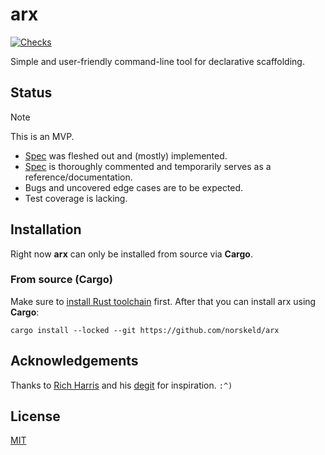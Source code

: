 # arx

[![Checks](https://img.shields.io/github/actions/workflow/status/norskeld/arx/checks.yml?style=flat-square&colorA=22272d&colorB=22272d&label=checks)](https://github.com/norskeld/arx/actions)

Simple and user-friendly command-line tool for declarative scaffolding.

## Status

> [!NOTE]
>
> This is an MVP.
>
> - [Spec] was fleshed out and (mostly) implemented.
> - [Spec] is thoroughly commented and temporarily serves as a reference/documentation.
> - Bugs and uncovered edge cases are to be expected.
> - Test coverage is lacking.

## Installation

Right now **arx** can only be installed from source via **Cargo**.

### From source (Cargo)

Make sure to [install Rust toolchain][rust-toolchain] first. After that you can install arx using **Cargo**:

```shell
cargo install --locked --git https://github.com/norskeld/arx
```

## Acknowledgements

Thanks to [Rich Harris][rich-harris] and his [degit] for inspiration. `:^)`

## License

[MIT](LICENSE)

<!-- Links. -->

[spec]: spec.kdl
[degit]: https://github.com/Rich-Harris/degit
[rich-harris]: https://github.com/Rich-Harris
[rust-toolchain]: https://rust-lang.org/tools/install
